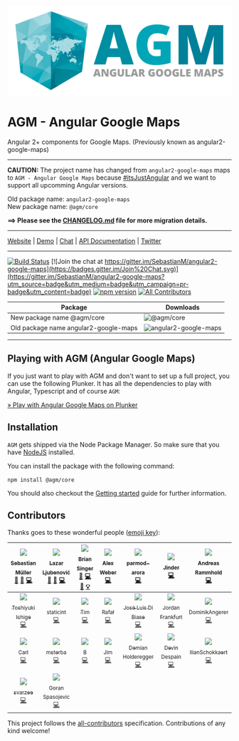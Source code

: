 [![AGM - Angular Google Maps](assets/images/angular-google-maps-logo.png)](https://angular-maps.com/)

# AGM - Angular Google Maps

Angular 2+ components for Google Maps. (Previously known as angular2-google-maps)

-----

**CAUTION:** The project name has changed from `angular2-google-maps` maps to `AGM - Angular Google Maps` because [#itsJustAngular](http://angularjs.blogspot.de/2017/01/branding-guidelines-for-angular-and.html) and we want to support all upcomming Angular versions.

Old package name: `angular2-google-maps`  
New package name: `@agm/core`

**==> Please see the [CHANGELOG.md](CHANGELOG.md) file for more migration details.**

----

[Website](https://angular-maps.com/) | [Demo](http://plnkr.co/edit/YX7W20?p=preview) | [Chat](https://gitter.im/SebastianM/angular2-google-maps) | [API Documentation](https://angular-maps.com/api-docs/) | [Twitter](https://twitter.com/Sebholstein)

-----

[![Build Status](https://travis-ci.org/SebastianM/angular-google-maps.svg?branch=master)](https://travis-ci.org/SebastianM/angular-google-maps) [![Join the chat at https://gitter.im/SebastianM/angular2-google-maps](https://badges.gitter.im/Join%20Chat.svg)](https://gitter.im/SebastianM/angular2-google-maps?utm_source=badge&utm_medium=badge&utm_campaign=pr-badge&utm_content=badge) [![npm version](https://badge.fury.io/js/%40agm%2Fcore.svg)](https://www.npmjs.com/package/@agm/core) [![All Contributors](https://img.shields.io/badge/all_contributors-23-orange.svg?style=flat-square)](#contributors)

| Package                               | Downloads                                                                       |
|---------------------------------------|---------------------------------------------------------------------------------|
| New package name @agm/core            | ![@agm/core](https://img.shields.io/npm/dm/@agm/core.svg)                       |
| Old package name angular2-google-maps | ![angular2-google-maps](https://img.shields.io/npm/dm/angular2-google-maps.svg) |
---

## Playing with AGM (Angular Google Maps)

If you just want to play with AGM and don't want to set up a full project, you can use the following Plunker. It has all the dependencies to play with Angular, Typescript and of course `AGM`:

[&raquo; Play with Angular Google Maps on Plunker](http://plnkr.co/edit/YX7W20?p=preview)

## Installation

`AGM` gets shipped via the Node Package Manager. So make sure that you have [NodeJS](https://nodejs.org) installed.

  You can install the package with the following command:

```shell
npm install @agm/core
```

You should also checkout the [Getting started](https://angular-maps.com/guides/getting-started/) guide for further information.

## Contributors

Thanks goes to these wonderful people ([emoji key](https://github.com/kentcdodds/all-contributors#emoji-key)):

<!-- ALL-CONTRIBUTORS-LIST:START - Do not remove or modify this section -->
| [<img src="https://avatars1.githubusercontent.com/u/275268?v=3" width="100px;"/><br /><sub>Sebastian Müller</sub>](http://twitter.com/Sebamueller)<br />[💬](#question-SebastianM "Answering Questions") [🐛](https://github.com/SebastianM/angular-google-maps/issues?q=author%3ASebastianM "Bug reports") [💻](https://github.com/SebastianM/angular-google-maps/commits?author=SebastianM "Code") | [<img src="https://avatars0.githubusercontent.com/u/7661457?v=3" width="100px;"/><br /><sub>Lazar Ljubenović</sub>](https://github.com/lazarljubenovic)<br />[💬](#question-lazarljubenovic "Answering Questions") [🐛](https://github.com/SebastianM/angular-google-maps/issues?q=author%3Alazarljubenovic "Bug reports") [💻](https://github.com/SebastianM/angular-google-maps/commits?author=lazarljubenovic "Code") | [<img src="https://avatars2.githubusercontent.com/u/963301?v=3" width="100px;"/><br /><sub>Brian Singer</sub>](http://localpro.me)<br />[💬](#question-brian-singer "Answering Questions") [💻](https://github.com/SebastianM/angular-google-maps/commits?author=brian-singer "Code") [📖](https://github.com/SebastianM/angular-google-maps/commits?author=brian-singer "Documentation") [💡](#example-brian-singer "Examples") | [<img src="https://avatars2.githubusercontent.com/u/14409?v=3" width="100px;"/><br /><sub>Alex Weber</sub>](https://twitter.com/alexweber15)<br />[💻](https://github.com/SebastianM/angular-google-maps/commits?author=alexweber "Code") | [<img src="https://avatars3.githubusercontent.com/u/7057692?v=3" width="100px;"/><br /><sub>parmod-arora</sub>](https://github.com/parmod-arora)<br />[💻](https://github.com/SebastianM/angular-google-maps/commits?author=parmod-arora "Code") | [<img src="https://avatars0.githubusercontent.com/u/1503474?v=3" width="100px;"/><br /><sub>Jinder</sub>](http://kangaroom.net/)<br />[💻](https://github.com/SebastianM/angular-google-maps/commits?author=jinder "Code") | [<img src="https://avatars2.githubusercontent.com/u/638836?v=3" width="100px;"/><br /><sub>Andreas Rammhold</sub>](https://github.com/andir)<br />[💻](https://github.com/SebastianM/angular-google-maps/commits?author=andir "Code") |
| :---: | :---: | :---: | :---: | :---: | :---: | :---: |
| [<img src="https://avatars0.githubusercontent.com/u/16093233?v=3" width="100px;"/><br /><sub>Toshiyuki Ichige</sub>](https://github.com/TSHiYK)<br />[💻](https://github.com/SebastianM/angular-google-maps/commits?author=TSHiYK "Code") | [<img src="https://avatars3.githubusercontent.com/u/547516?v=3" width="100px;"/><br /><sub>staticint</sub>](https://github.com/staticint)<br />[💻](https://github.com/SebastianM/angular-google-maps/commits?author=staticint "Code") | [<img src="https://avatars1.githubusercontent.com/u/1966467?v=3" width="100px;"/><br /><sub>Tim</sub>](http://www.ghostmole.com)<br />[💻](https://github.com/SebastianM/angular-google-maps/commits?author=Tempus35 "Code") | [<img src="https://avatars1.githubusercontent.com/u/160391?v=3" width="100px;"/><br /><sub>Rafał</sub>](https://github.com/rafalh)<br />[💻](https://github.com/SebastianM/angular-google-maps/commits?author=rafalh "Code") | [<img src="https://avatars2.githubusercontent.com/u/791137?v=3" width="100px;"/><br /><sub>José Luis Di Biase</sub>](http://www.camba.coop)<br />[💻](https://github.com/SebastianM/angular-google-maps/commits?author=josx "Code") | [<img src="https://avatars2.githubusercontent.com/u/5773490?v=3" width="100px;"/><br /><sub>Jordan Frankfurt</sub>](https://github.com/JFrankfurt)<br />[💻](https://github.com/SebastianM/angular-google-maps/commits?author=JFrankfurt "Code") | [<img src="https://avatars0.githubusercontent.com/u/7952803?v=3" width="100px;"/><br /><sub>DominikAngerer</sub>](https://dominikangerer.com)<br />[💻](https://github.com/SebastianM/angular-google-maps/commits?author=DominikAngerer "Code") |
| [<img src="https://avatars3.githubusercontent.com/u/7984168?v=3" width="100px;"/><br /><sub>Carl</sub>](https://github.com/carl09)<br />[💻](https://github.com/SebastianM/angular-google-maps/commits?author=carl09 "Code") | [<img src="https://avatars1.githubusercontent.com/u/12588436?v=3" width="100px;"/><br /><sub>msterba</sub>](https://github.com/msterba)<br />[💻](https://github.com/SebastianM/angular-google-maps/commits?author=msterba "Code") | [<img src="https://avatars2.githubusercontent.com/u/7057665?v=3" width="100px;"/><br /><sub>B</sub>](https://github.com/b264)<br />[💻](https://github.com/SebastianM/angular-google-maps/commits?author=b264 "Code") | [<img src="https://avatars0.githubusercontent.com/u/2433183?v=3" width="100px;"/><br /><sub>Jim</sub>](http://jimulle.com)<br />[💻](https://github.com/SebastianM/angular-google-maps/commits?author=jimulle "Code") | [<img src="https://avatars1.githubusercontent.com/u/3471756?v=3" width="100px;"/><br /><sub>Demian Holderegger</sub>](https://github.com/demianh)<br />[💻](https://github.com/SebastianM/angular-google-maps/commits?author=demianh "Code") | [<img src="https://avatars2.githubusercontent.com/u/6187137?v=3" width="100px;"/><br /><sub>Devin Despain</sub>](https://github.com/dangerdespain)<br />[💻](https://github.com/SebastianM/angular-google-maps/commits?author=dangerdespain "Code") | [<img src="https://avatars0.githubusercontent.com/u/10988488?v=3" width="100px;"/><br /><sub>IlianSchokkaert</sub>](http://www.juniortoinfinity.com/)<br />[💻](https://github.com/SebastianM/angular-google-maps/commits?author=IlianSchokkaert "Code") |
| [<img src="https://avatars1.githubusercontent.com/u/20668183?v=3" width="100px;"/><br /><sub>svarzee</sub>](https://github.com/svarzee)<br />[💻](https://github.com/SebastianM/angular-google-maps/commits?author=svarzee "Code") | [<img src="https://avatars1.githubusercontent.com/u/5211330?v=3" width="100px;"/><br /><sub>Goran Spasojevic</sub>](http://gorango.me)<br />[💻](https://github.com/SebastianM/angular-google-maps/commits?author=gorango "Code") |
<!-- ALL-CONTRIBUTORS-LIST:END -->

This project follows the [all-contributors](https://github.com/kentcdodds/all-contributors) specification. Contributions of any kind welcome!
